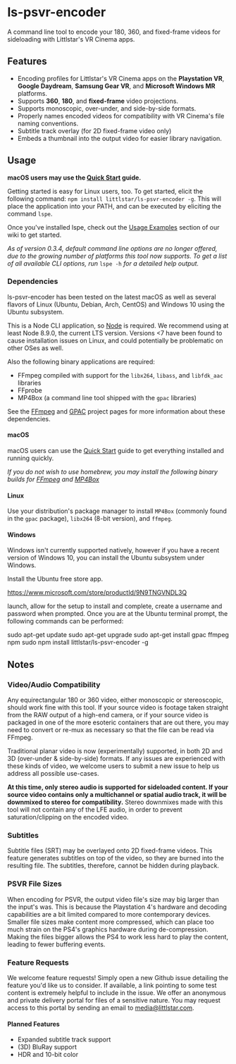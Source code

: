 # ls-psvr-encoder

A command line tool to encode your 180, 360, and fixed-frame videos for sideloading with Littlstar's VR Cinema apps.

## Features

* Encoding profiles for Littlstar's VR Cinema apps on the **Playstation VR**, **Google Daydream**, **Samsung Gear VR**, and **Microsoft Windows MR** platforms.
* Supports **360**, **180**, and **fixed-frame** video projections.
* Supports monoscopic, over-under, and side-by-side formats.
* Properly names encoded videos for compatibility with VR Cinema's file naming conventions.
* Subtitle track overlay (for 2D fixed-frame video only)
* Embeds a thumbnail into the output video for easier library navigation.

## Usage

**macOS users may use the [Quick Start](https://github.com/littlstar/ls-psvr-encoder/wiki#quick-start-guide-macos) guide.**

Getting started is easy for Linux users, too. To get started, elicit the following command: `npm install littlstar/ls-psvr-encoder -g`. This will place the application into your PATH, and can be executed by eliciting the command `lspe`.

Once you've installed lspe, check out the [Usage Examples](https://github.com/littlstar/ls-psvr-encoder/wiki#usage-examples) section of our wiki to get started.

*As of version 0.3.4, default command line options are no longer offered, due to the growing number of platforms this tool now supports. To get a list of all available CLI options, run* `lspe -h` *for a detailed help output.*

### Dependencies

ls-psvr-encoder has been tested on the latest macOS as well as several flavors of Linux (Ubuntu, Debian, Arch, CentOS) and Windows 10 using the Ubuntu subsystem.

This is a Node CLI application, so [Node](https://nodejs.org/en/blog/release/v8.9.0/) is required. We recommend using at least Node 8.9.0, the current LTS version. Versions <7 have been found to cause installation issues on Linux, and could potentially be problematic on other OSes as well.

Also the following binary applications are required:

* FFmpeg compiled with support for the `libx264`, `libass`, and `libfdk_aac` libraries
* FFprobe
* MP4Box (a command line tool shipped with the `gpac` libraries)

See the [FFmpeg](https://ffmpeg.org) and [GPAC](https://gpac.io) project pages for more information about these dependencies.

#### macOS

macOS users can use the [Quick Start](https://github.com/littlstar/ls-psvr-encoder/wiki#quick-start-guide-macos) guide to get everything installed and running quickly.

*If you do not wish to use homebrew, you may install the following binary builds for [FFmpeg](https://evermeet.cx/ffmpeg/ffmpeg-3.2.4.dmg) and [MP4Box](http://download.tsi.telecom-paristech.fr/gpac/latest_builds/macosx_64/gpac-0.6.2-DEV-latest-master.dmg)*

#### Linux

Use your distribution's package manager to install `MP4Box` (commonly found in the `gpac` package), `libx264` (8-bit version), and `ffmpeg`.

#### Windows

Windows isn't currently supported natively, however if you have a recent version of Windows 10, you can install the Ubuntu subsystem under Windows.

Install the Ubuntu free store app. 

https://www.microsoft.com/store/productId/9N9TNGVNDL3Q

launch, allow for the setup to install and complete, create a username and password when prompted.  Once you are at the Ubuntu terminal prompt, the following commands can be performed:

 sudo apt-get update
 sudo apt-get upgrade
 sudo apt-get install gpac ffmpeg npm
 sudo npm install littlstar/ls-psvr-encoder -g

## Notes

### Video/Audio Compatibility

Any equirectangular 180 or 360 video, either monoscopic or stereoscopic, should work fine with this tool. If your source video is footage taken straight from the RAW output of a high-end camera, or if your source video is packaged in one of the more esoteric containers that are out there, you may need to convert or re-mux as necessary so that the file can be read via FFmpeg.

Traditional planar video is now (experimentally) supported, in both 2D and 3D (over-under & side-by-side) formats. If any issues are experienced with these kinds of video, we welcome users to submit a new issue to help us address all possible use-cases.

**At this time, only stereo audio is supported for sideloaded content. If your source video contains only a multichannel or spatial audio track, it will be downmixed to stereo for compatibility.** Stereo downmixes made with this tool will not contain any of the LFE audio, in order to prevent saturation/clipping on the encoded video.

### Subtitles

Subtitle files (SRT) may be overlayed onto 2D fixed-frame videos. This feature generates subtitles on top of the video, so they are burned into the resulting file. The subtitles, therefore, cannot be hidden during playback.

### PSVR File Sizes

When encoding for PSVR, the output video file's size may big larger than the input's was. This is because the Playstation 4's hardware and decoding capabilities are a bit limited compared to more contemporary devices. Smaller file sizes make content more compressed, which can place too much strain on the PS4's graphics hardware during de-compression. Making the files bigger allows the PS4 to work less hard to play the content, leading to fewer buffering events.

### Feature Requests

We welcome feature requests! Simply open a new Github issue detailing the feature you'd like us to consider. If available, a link pointing to some test content is extremely helpful to include in the issue. We offer an anonymous and private delivery portal for files of a sensitive nature. You may request access to this portal by sending an email to media@littlstar.com.

#### Planned Features

* Expanded subtitle track support
* (3D) BluRay support
* HDR and 10-bit color
